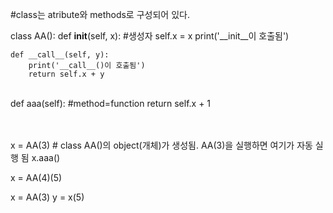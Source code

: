 #class는 atribute와 methods로 구성되어 있다.

class AA():
    def __init__(self, x): #생성자
        self.x = x
        print('__init__이 호출됨')
    
    def __call__(self, y):
        print('__call__()이 호출됨')
        return self.x + y


​        
    def aaa(self):  #method=function
        return self.x + 1


​    
​    
x = AA(3) # class AA()의 object(개체)가 생성됨. AA(3)을 실행하면 여기가 자동 실행 됨
x.aaa()

x = AA(4)(5)

x = AA(3)
y = x(5)